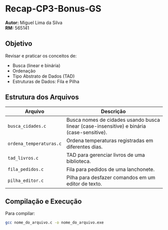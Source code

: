 # Recap-CP3-Bonus-GS

**Autor:** Miguel Lima da Silva  
**RM:** 565141  

##  Objetivo
Revisar e praticar os conceitos de:
- Busca (linear e binária)
- Ordenação
- Tipo Abstrato de Dados (TAD)
- Estruturas de Dados: Fila e Pilha

##  Estrutura dos Arquivos

| Arquivo | Descrição |
|----------|------------|
| `busca_cidades.c` | Busca nomes de cidades usando busca linear (case-insensitive) e binária (case-sensitive). |
| `ordena_temperaturas.c` | Ordena temperaturas registradas em diferentes dias. |
| `tad_livros.c` | TAD para gerenciar livros de uma biblioteca. |
| `fila_pedidos.c` | Fila para pedidos de uma lanchonete. |
| `pilha_editor.c` | Pilha para desfazer comandos em um editor de texto. |

##  Compilação e Execução

Para compilar:
```bash
gcc nome_do_arquivo.c -o nome_do_arquivo.exe
